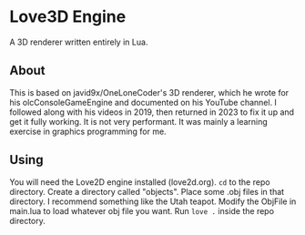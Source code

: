 # Love3D Engine
A 3D renderer written entirely in Lua.

## About
This is based on javid9x/OneLoneCoder's 3D renderer, which he wrote for his olcConsoleGameEngine and documented on his YouTube channel.
I followed along with his videos in 2019, then returned in 2023 to fix it up and get it fully working.
It is not very performant. It was mainly a learning exercise in graphics programming for me.

## Using
You will need the Love2D engine installed (love2d.org). `cd` to the repo directory. Create a directory called "objects". Place some .obj files in that directory. I recommend something like the Utah teapot. Modify the ObjFile in main.lua to load whatever obj file you want. Run `love .` inside the repo directory.
